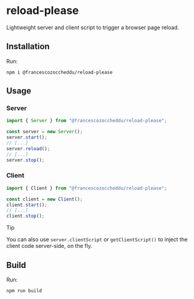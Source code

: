 # reload-please

Lightweight server and client script to trigger a browser page reload.

## Installation

Run:

```shell
npm i @francescozoccheddu/reload-please
```

## Usage

### Server

```javascript
import { Server } from "@francescozoccheddu/reload-please";

const server = new Server();
server.start();
// [...]
server.reload();
// [...]
server.stop();
```

### Client

```javascript
import { Client } from "@francescozoccheddu/reload-please";

const client = new Client();
client.start();
// [...]
client.stop();
```

> [!TIP]
> You can also use `server.clientScript` or `getClientScript()` to inject the client code server-side, on the fly.

## Build

Run:

```shell
npm run build
```
